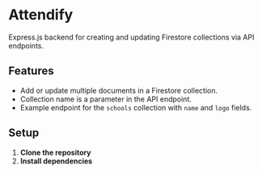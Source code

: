 # Attendify

Express.js backend for creating and updating Firestore collections via API endpoints.

## Features

- Add or update multiple documents in a Firestore collection.
- Collection name is a parameter in the API endpoint.
- Example endpoint for the `schools` collection with `name` and `logo` fields.

## Setup

1. **Clone the repository**
2. **Install dependencies**
